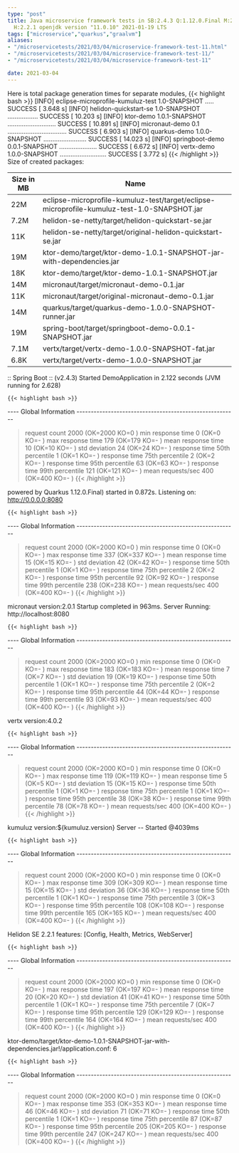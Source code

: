 ```yaml
---
type: "post"
title: Java microservice framework tests in SB:2.4.3 Q:1.12.0.Final M:2.3.4 V:4.0.2
  H:2.2.1 openjdk version "11.0.10" 2021-01-19 LTS
tags: ["microservice","quarkus","graalvm"]
aliases:
- "/microservicetests/2021/03/04/microservice-framework-test-11.html"
- "/microservicetests/2021/03/04/microservice-framework-test-11/"
- "/microservicetests/2021/03/04/microservice-framework-test-11"

date: 2021-03-04
---
```

 
Here is total package generation times for separate modules,
{{< highlight bash >}}
[INFO] eclipse-microprofile-kumuluz-test 1.0-SNAPSHOT ..... SUCCESS [  3.648 s]
[INFO] helidon-quickstart-se 1.0-SNAPSHOT ................. SUCCESS [ 10.203 s]
[INFO] ktor-demo 1.0.1-SNAPSHOT ........................... SUCCESS [ 10.891 s]
[INFO] micronaut-demo 0.1 ................................. SUCCESS [  6.903 s]
[INFO] quarkus-demo 1.0.0-SNAPSHOT ........................ SUCCESS [ 14.023 s]
[INFO] springboot-demo 0.0.1-SNAPSHOT ..................... SUCCESS [  6.672 s]
[INFO] vertx-demo 1.0.0-SNAPSHOT .......................... SUCCESS [  3.772 s]
{{< /highlight >}}
Size of created packages:

| Size in MB |  Name |
|------------|-------|
| 22M | eclipse-microprofile-kumuluz-test/target/eclipse-microprofile-kumuluz-test-1.0-SNAPSHOT.jar |
| 7.2M | helidon-se-netty/target/helidon-quickstart-se.jar |
| 11K | helidon-se-netty/target/original-helidon-quickstart-se.jar |
| 19M | ktor-demo/target/ktor-demo-1.0.1-SNAPSHOT-jar-with-dependencies.jar |
| 18K | ktor-demo/target/ktor-demo-1.0.1-SNAPSHOT.jar |
| 14M | micronaut/target/micronaut-demo-0.1.jar |
| 11K | micronaut/target/original-micronaut-demo-0.1.jar |
| 14M | quarkus/target/quarkus-demo-1.0.0-SNAPSHOT-runner.jar |
| 19M | spring-boot/target/springboot-demo-0.0.1-SNAPSHOT.jar |
| 7.1M | vertx/target/vertx-demo-1.0.0-SNAPSHOT-fat.jar |
| 6.8K | vertx/target/vertx-demo-1.0.0-SNAPSHOT.jar |


:: Spring Boot :: (v2.4.3) Started DemoApplication in 2.122 seconds (JVM running for 2.628)

    {{< highlight bash >}}
---- Global Information --------------------------------------------------------
> request count                                       2000 (OK=2000   KO=0     )
> min response time                                      0 (OK=0      KO=-     )
> max response time                                    179 (OK=179    KO=-     )
> mean response time                                    10 (OK=10     KO=-     )
> std deviation                                         24 (OK=24     KO=-     )
> response time 50th percentile                          1 (OK=1      KO=-     )
> response time 75th percentile                          2 (OK=2      KO=-     )
> response time 95th percentile                         63 (OK=63     KO=-     )
> response time 99th percentile                        121 (OK=121    KO=-     )
> mean requests/sec                                    400 (OK=400    KO=-     )
{{< /highlight >}}

powered by Quarkus 1.12.0.Final) started in 0.872s. Listening on: http://0.0.0.0:8080

    {{< highlight bash >}}
---- Global Information --------------------------------------------------------
> request count                                       2000 (OK=2000   KO=0     )
> min response time                                      0 (OK=0      KO=-     )
> max response time                                    337 (OK=337    KO=-     )
> mean response time                                    15 (OK=15     KO=-     )
> std deviation                                         42 (OK=42     KO=-     )
> response time 50th percentile                          1 (OK=1      KO=-     )
> response time 75th percentile                          2 (OK=2      KO=-     )
> response time 95th percentile                         92 (OK=92     KO=-     )
> response time 99th percentile                        238 (OK=238    KO=-     )
> mean requests/sec                                    400 (OK=400    KO=-     )
{{< /highlight >}}

micronaut version:2.0.1 Startup completed in 963ms. Server Running: http://localhost:8080

    {{< highlight bash >}}
---- Global Information --------------------------------------------------------
> request count                                       2000 (OK=2000   KO=0     )
> min response time                                      0 (OK=0      KO=-     )
> max response time                                    183 (OK=183    KO=-     )
> mean response time                                     7 (OK=7      KO=-     )
> std deviation                                         19 (OK=19     KO=-     )
> response time 50th percentile                          1 (OK=1      KO=-     )
> response time 75th percentile                          2 (OK=2      KO=-     )
> response time 95th percentile                         44 (OK=44     KO=-     )
> response time 99th percentile                         93 (OK=93     KO=-     )
> mean requests/sec                                    400 (OK=400    KO=-     )
{{< /highlight >}}

vertx version:4.0.2

    {{< highlight bash >}}
---- Global Information --------------------------------------------------------
> request count                                       2000 (OK=2000   KO=0     )
> min response time                                      0 (OK=0      KO=-     )
> max response time                                    119 (OK=119    KO=-     )
> mean response time                                     5 (OK=5      KO=-     )
> std deviation                                         15 (OK=15     KO=-     )
> response time 50th percentile                          1 (OK=1      KO=-     )
> response time 75th percentile                          1 (OK=1      KO=-     )
> response time 95th percentile                         38 (OK=38     KO=-     )
> response time 99th percentile                         78 (OK=78     KO=-     )
> mean requests/sec                                    400 (OK=400    KO=-     )
{{< /highlight >}}

kumuluz version:${kumuluz.version} Server -- Started @4039ms

    {{< highlight bash >}}
---- Global Information --------------------------------------------------------
> request count                                       2000 (OK=2000   KO=0     )
> min response time                                      0 (OK=0      KO=-     )
> max response time                                    309 (OK=309    KO=-     )
> mean response time                                    15 (OK=15     KO=-     )
> std deviation                                         36 (OK=36     KO=-     )
> response time 50th percentile                          1 (OK=1      KO=-     )
> response time 75th percentile                          3 (OK=3      KO=-     )
> response time 95th percentile                        108 (OK=108    KO=-     )
> response time 99th percentile                        165 (OK=165    KO=-     )
> mean requests/sec                                    400 (OK=400    KO=-     )
{{< /highlight >}}

Helidon SE 2.2.1 features: [Config, Health, Metrics, WebServer]

    {{< highlight bash >}}
---- Global Information --------------------------------------------------------
> request count                                       2000 (OK=2000   KO=0     )
> min response time                                      0 (OK=0      KO=-     )
> max response time                                    197 (OK=197    KO=-     )
> mean response time                                    20 (OK=20     KO=-     )
> std deviation                                         41 (OK=41     KO=-     )
> response time 50th percentile                          1 (OK=1      KO=-     )
> response time 75th percentile                          7 (OK=7      KO=-     )
> response time 95th percentile                        129 (OK=129    KO=-     )
> response time 99th percentile                        164 (OK=164    KO=-     )
> mean requests/sec                                    400 (OK=400    KO=-     )
{{< /highlight >}}

ktor-demo/target/ktor-demo-1.0.1-SNAPSHOT-jar-with-dependencies.jar!/application.conf: 6

    {{< highlight bash >}}
---- Global Information --------------------------------------------------------
> request count                                       2000 (OK=2000   KO=0     )
> min response time                                      0 (OK=0      KO=-     )
> max response time                                    353 (OK=353    KO=-     )
> mean response time                                    46 (OK=46     KO=-     )
> std deviation                                         71 (OK=71     KO=-     )
> response time 50th percentile                          1 (OK=1      KO=-     )
> response time 75th percentile                         87 (OK=87     KO=-     )
> response time 95th percentile                        205 (OK=205    KO=-     )
> response time 99th percentile                        247 (OK=247    KO=-     )
> mean requests/sec                                    400 (OK=400    KO=-     )
{{< /highlight >}}
